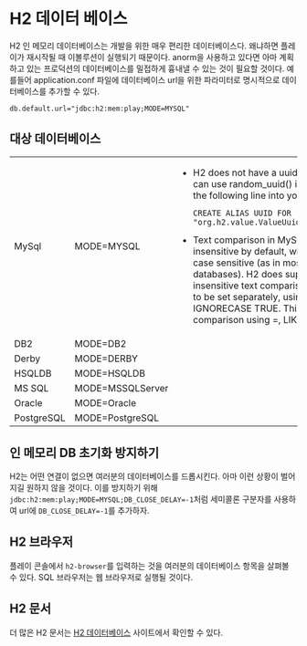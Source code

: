 <!--- Copyright (C) 2009-2015 Typesafe Inc. <http://www.typesafe.com> -->
# H2 데이터 베이스

H2 인 메모리 데이터베이스는 개발을 위한 매우 편리한 데이터베이스다. 왜냐하면 플레이가 재시작될 때 이볼루션이 실행되기 때문이다. anorm을 사용하고 있다면 아마 계획하고 있는 프로덕션의 데이터베이스를 밀접하게 흉내낼 수 있는 것이 필요할 것이다. 예를들어 application.conf 파일에 데이터베이스 url을 위한 파라미터로 명시적으로 데이터베이스를 추가할 수 있다.

```
db.default.url="jdbc:h2:mem:play;MODE=MYSQL"
```

## 대상 데이터베이스

<table>
<tr>
<tr><td>MySql</td><td>MODE=MYSQL</td>
<td><ul><li>H2 does not have a uuid() function. You can use random_uuid() instead.  Or insert the following line into your 1.sql file: <pre><code>CREATE ALIAS UUID FOR 
"org.h2.value.ValueUuid.getNewRandom";</code></pre></li>  

<li>Text comparison in MySQL is case insensitive by default, while in H2 it is case sensitive (as in most other databases). H2 does support case insensitive text comparison, but it needs to be set separately, using SET IGNORECASE TRUE. This affects comparison using =, LIKE, REGEXP.</li></td></tr>
<tr><td>DB2</td><td>
MODE=DB2</td><td></td></tr>
<tr><td>Derby</td><td>
MODE=DERBY</td><td></td></tr>
<tr><td>HSQLDB</td><td>
MODE=HSQLDB</td><td></td></tr>
<tr><td>MS SQL</td><td>
MODE=MSSQLServer</td><td></td></tr>
<tr><td>Oracle</td><td>
MODE=Oracle</td><td></td></tr>
<tr><td>PostgreSQL</td><td>
MODE=PostgreSQL</td><td></td></tr>
</table>

## 인 메모리 DB 초기화 방지하기

H2는 어떤 연결이 없으면 여러분의 데이터베이스를 드롭시킨다. 아마 이런 상황이 벌어지길 원하지 않을 것이다. 이를 방지하기 위해 `jdbc:h2:mem:play;MODE=MYSQL;DB_CLOSE_DELAY=-1`처럼  세미콜론 구분자를 사용하여 url에 `DB_CLOSE_DELAY=-1`를 추가하자.

## H2 브라우저

플레이 콘솔에서 `h2-browser`를 입력하는 것을 여러분의 데이터베이스 항목을 살펴볼 수 있다. SQL 브라우저는 웹 브라우저로 실행될 것이다.

## H2 문서

더 많은 H2 문서는 [H2 데이터베이스](http://www.h2database.com/html/features.html) 사이트에서 확인할 수 있다.
